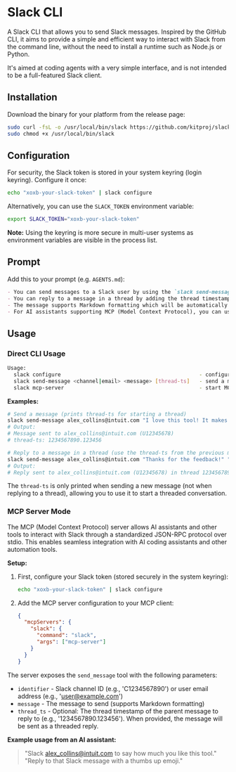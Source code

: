 # Slack CLI

A Slack CLI that allows you to send Slack messages. Inspired by the GitHub CLI, it aims to provide a simple and efficient way to interact with Slack from the command line, without the need to install a runtime such as Node.js or Python.

It's aimed at coding agents with a very simple interface, and is not intended to be a full-featured Slack client.

## Installation

Download the binary for your platform from the release page:

```bash
sudo curl -fsL -o /usr/local/bin/slack https://github.com/kitproj/slack-cli/releases/download/v0.0.10/slack_v0.0.10_linux_arm64
sudo chmod +x /usr/local/bin/slack
```

## Configuration

For security, the Slack token is stored in your system keyring (login keyring). Configure it once:

```bash
echo "xoxb-your-slack-token" | slack configure
```

Alternatively, you can use the `SLACK_TOKEN` environment variable:

```bash
export SLACK_TOKEN="xoxb-your-slack-token"
```

**Note:** Using the keyring is more secure in multi-user systems as environment variables are visible in the process list.


## Prompt

Add this to your prompt (e.g. `AGENTS.md`):

```markdown
- You can send messages to a Slack user by using the `slack send-message <channel|email> "<message>"` command.
- You can reply to a message in a thread by adding the thread timestamp as a third parameter: `slack send-message <channel|email> "<message>" <thread-ts>`.
- The message supports Markdown formatting which will be automatically converted to Slack's Mrkdwn format.
- For AI assistants supporting MCP (Model Context Protocol), you can use `slack mcp-server` to enable tool-based Slack integration.
```

## Usage

### Direct CLI Usage

```bash
Usage:
  slack configure                                            - configure Slack token (reads from stdin)
  slack send-message <channel|email> <message> [thread-ts]   - send a message (optionally reply to a thread)
  slack mcp-server                                           - start MCP server (Model Context Protocol)
```

**Examples:**
```bash
# Send a message (prints thread-ts for starting a thread)
slack send-message alex_collins@intuit.com "I love this tool! It makes Slack integration so easy."
# Output:
# Message sent to alex_collins@intuit.com (U12345678)
# thread-ts: 1234567890.123456

# Reply to a message in a thread (use the thread-ts from the previous message)
slack send-message alex_collins@intuit.com "Thanks for the feedback!" "1234567890.123456"
# Output:
# Reply sent to alex_collins@intuit.com (U12345678) in thread 1234567890.123456
```

The `thread-ts` is only printed when sending a new message (not when replying to a thread), allowing you to use it to start a threaded conversation.

### MCP Server Mode

The MCP (Model Context Protocol) server allows AI assistants and other tools to interact with Slack through a standardized JSON-RPC protocol over stdio. This enables seamless integration with AI coding assistants and other automation tools.

**Setup:**

1. First, configure your Slack token (stored securely in the system keyring):
   ```bash
   echo "xoxb-your-slack-token" | slack configure
   ```

2. Add the MCP server configuration to your MCP client:
   ```json
   {
     "mcpServers": {
       "slack": {
         "command": "slack",
         "args": ["mcp-server"]
       }
     }
   }
   ```

The server exposes the `send_message` tool with the following parameters:
- `identifier` - Slack channel ID (e.g., 'C1234567890') or user email address (e.g., 'user@example.com')
- `message` - The message to send (supports Markdown formatting)
- `thread_ts` - Optional: The thread timestamp of the parent message to reply to (e.g., '1234567890.123456'). When provided, the message will be sent as a threaded reply.

**Example usage from an AI assistant:**
> "Slack alex_collins@intuit.com to say how much you like this tool."
> "Reply to that Slack message with a thumbs up emoji."
